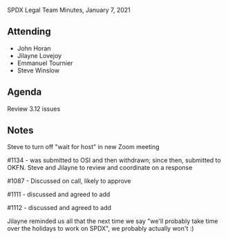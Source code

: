 SPDX Legal Team Minutes, January 7, 2021

## Attending
* John Horan
* Jilayne Lovejoy
* Emmanuel Tournier
* Steve Winslow

## Agenda

Review 3.12 issues

## Notes

Steve to turn off "wait for host" in new Zoom meeting

#1134 - was submitted to OSI and then withdrawn; since then, submitted to OKFN. Steve and Jilayne to review and coordinate on a response

#1087 - Discussed on call, likely to approve

#1111 - discussed and agreed to add

#1112 - discussed and agreed to add

Jilayne reminded us all that the next time we say "we'll probably take time over the holidays to work on SPDX", we probably actually won't  :)
